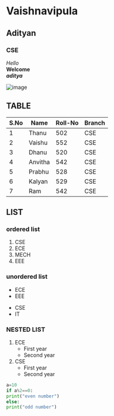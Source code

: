 # Vaishnavipula
## Adityan
### CSE
 *Hello*
 <br>
 **Welcome**
 <br>
 ***aditya***
 
 ![image](https://user-images.githubusercontent.com/84460580/142973813-075a6b9f-b8db-48a4-ba98-ead8f8e64975.png)

## TABLE
|S.No| Name| Roll-No| Branch|
|----|-----|--------|-------|
|1|Thanu|502|CSE|
|2|Vaishu|552|CSE|
|3|Dhanu|520|CSE|
|4|Anvitha|542|CSE|
|5|Prabhu|528|CSE|
|6|Kalyan|529|CSE|
|7|Ram|542|CSE|

## LIST
### ordered list
1. CSE
2. ECE
3. MECH
4. EEE

### unordered list
- ECE
- EEE

* CSE
* IT
 
### NESTED LIST
1. ECE
    - First year
    - Second year 
 2. CSE 
     - First year
     - Second year  
 
 
 ```python code
 a=10
 if a%2==0:
 print("even number")
 else:
 print("odd number")
 ```
